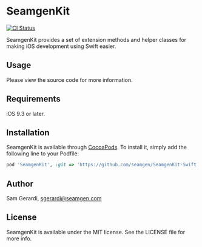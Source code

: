 # SeamgenKit

[![CI Status](https://img.shields.io/badge/Swift-3.0-orange.svg)](https://swift.org)

SeamgenKit provides a set of extension methods and helper classes for making iOS development using Swift easier.

## Usage

Please view the source code for more information.

## Requirements

iOS 9.3 or later.

## Installation

SeamgenKit is available through [CocoaPods](http://cocoapods.org). To install
it, simply add the following line to your Podfile:

```ruby
pod 'SeamgenKit', :git => 'https://github.com/seamgen/SeamgenKit-Swift.git'
```

## Author

Sam Gerardi, sgerardi@seamgen.com

## License

SeamgenKit is available under the MIT license. See the LICENSE file for more info.
